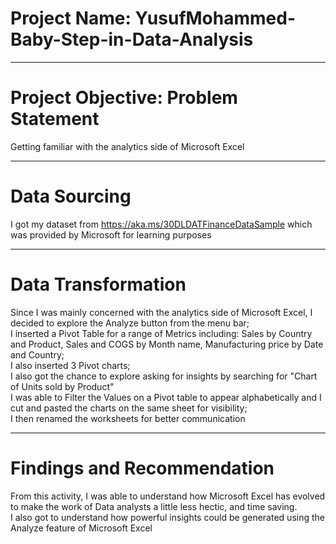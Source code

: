 # Project Name: YusufMohammed-Baby-Step-in-Data-Analysis


----
# Project Objective: Problem Statement
Getting familiar with the analytics side of Microsoft Excel

-----
# Data Sourcing
I got my dataset from  https://aka.ms/30DLDATFinanceDataSample which was provided by Microsoft for learning purposes

-----
# Data Transformation
Since I was mainly concerned with the analytics side of Microsoft Excel, I decided to explore the Analyze button from the menu bar; <br />
I inserted a Pivot Table for a range of Metrics including: Sales by Country and Product, Sales and COGS by Month name, Manufacturing price
by Date and Country; <br />
I also inserted 3 Pivot charts; <br />
I also got the chance to explore asking for insights by searching for "Chart of Units sold by Product" <br />
I was able to Filter the Values on a Pivot table to appear alphabetically and I cut and pasted the charts on the same sheet for visibility; <br />
I then renamed the worksheets for better communication <br />

-----
# Findings and Recommendation
From this activity, I was able to understand how Microsoft Excel has evolved to make the work of Data analysts a little less hectic, and time saving. <br />
I also got to understand how powerful insights could be generated using the Analyze feature of Microsoft Excel

